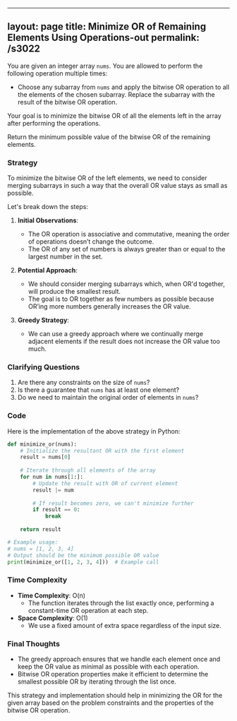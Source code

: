 
---
layout: page
title:  Minimize OR of Remaining Elements Using Operations-out
permalink: /s3022
---

You are given an integer array `nums`. You are allowed to perform the following operation multiple times:

- Choose any subarray from `nums` and apply the bitwise OR operation to all the elements of the chosen subarray. Replace the subarray with the result of the bitwise OR operation.

Your goal is to minimize the bitwise OR of all the elements left in the array after performing the operations.

Return the minimum possible value of the bitwise OR of the remaining elements.

### Strategy

To minimize the bitwise OR of the left elements, we need to consider merging subarrays in such a way that the overall OR value stays as small as possible.

Let's break down the steps:

1. **Initial Observations**: 
   - The OR operation is associative and commutative, meaning the order of operations doesn’t change the outcome.
   - The OR of any set of numbers is always greater than or equal to the largest number in the set.
   
2. **Potential Approach**:
   - We should consider merging subarrays which, when OR'd together, will produce the smallest result.
   - The goal is to OR together as few numbers as possible because OR’ing more numbers generally increases the OR value.

3. **Greedy Strategy**:
   - We can use a greedy approach where we continually merge adjacent elements if the result does not increase the OR value too much.

### Clarifying Questions

1. Are there any constraints on the size of `nums`?
2. Is there a guarantee that `nums` has at least one element?
3. Do we need to maintain the original order of elements in `nums`?

### Code

Here is the implementation of the above strategy in Python:

```python
def minimize_or(nums):
    # Initialize the resultant OR with the first element
    result = nums[0]
    
    # Iterate through all elements of the array
    for num in nums[1:]:
        # Update the result with OR of current element
        result |= num
        
        # If result becomes zero, we can't minimize further
        if result == 0:
            break
            
    return result

# Example usage:
# nums = [1, 2, 3, 4]
# Output should be the minimum possible OR value
print(minimize_or([1, 2, 3, 4]))  # Example call
```

### Time Complexity

- **Time Complexity**: O(n)
  - The function iterates through the list exactly once, performing a constant-time OR operation at each step.
- **Space Complexity**: O(1)
  - We use a fixed amount of extra space regardless of the input size.

### Final Thoughts

- The greedy approach ensures that we handle each element once and keep the OR value as minimal as possible with each operation.
- Bitwise OR operation properties make it efficient to determine the smallest possible OR by iterating through the list once.

This strategy and implementation should help in minimizing the OR for the given array based on the problem constraints and the properties of the bitwise OR operation.